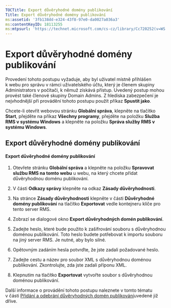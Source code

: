 ```yaml
---
TOCTitle: Export důvěryhodné domény publikování
Title: Export důvěryhodné domény publikování
ms:assetid: '3fb138dd-e324-43f8-97e0-da0027a036a3'
ms:contentKeyID: 18113255
ms:mtpsurl: 'https://technet.microsoft.com/cs-cz/library/Cc720252(v=WS.10)'
---
```


Export důvěryhodné domény publikování
=====================================

Provedení tohoto postupu vyžaduje, aby byl uživatel místně přihlášen k webu pro správu v rámci uživatelského účtu, který je členem skupiny Administrators v počítači, k němuž získává přístup. Uvedený postup mohou provést také členové skupiny Domain Admins. Z hlediska zabezpečení je nejvhodnější při provádění tohoto postupu použít příkaz **Spustit jako**.

Chcete-li otevřít webovou stránku **Globální správa**, klepněte na tlačítko **Start**, přejděte na příkaz **Všechny programy**, přejděte na položku **Služba RMS v systému Windows** a klepněte na položku **Správa služby RMS v systému Windows**.

Export důvěryhodné domény publikování
-------------------------------------

#### Export důvěryhodné domény publikování

1.  Otevřete stránku **Globální správa** a klepněte na položku **Spravovat službu RMS na tomto webu** u webu, na který chcete přidat důvěryhodnou doménu publikování.

2.  V části **Odkazy správy** klepněte na odkaz **Zásady důvěryhodnosti**.

3.  Na stránce **Zásady důvěryhodnosti** klepněte v části **Důvěryhodné domény publikování** na tlačítko **Exportovat** vedle kontejneru klíče pro tento server RMS.

4.  Zobrazí se dialogové okno **Export důvěryhodných domén publikování**.

5.  Zadejte heslo, které bude použito k zašifrování souboru s důvěryhodnou doménou publikování. Toto heslo budete potřebovat k importu souboru na jiný server RMS. Je nutné, aby bylo silné.

6.  Opětovným zadáním hesla potvrďte, že jste zadali požadované heslo.

7.  Zadejte cestu a název pro soubor XML s důvěryhodnou doménou publikování. Zkontrolujte, zda jste zadali příponu XML.

8.  Klepnutím na tlačítko **Exportovat** vytvořte soubor s důvěryhodnou doménou publikování.

Další informace o provádění tohoto postupu naleznete v tomto tématu v části [Přidání a odebrání důvěryhodných domén publikování](https://technet.microsoft.com/d87b502d-5497-4ccd-badf-f6807d587cee)uvedené již dříve.
